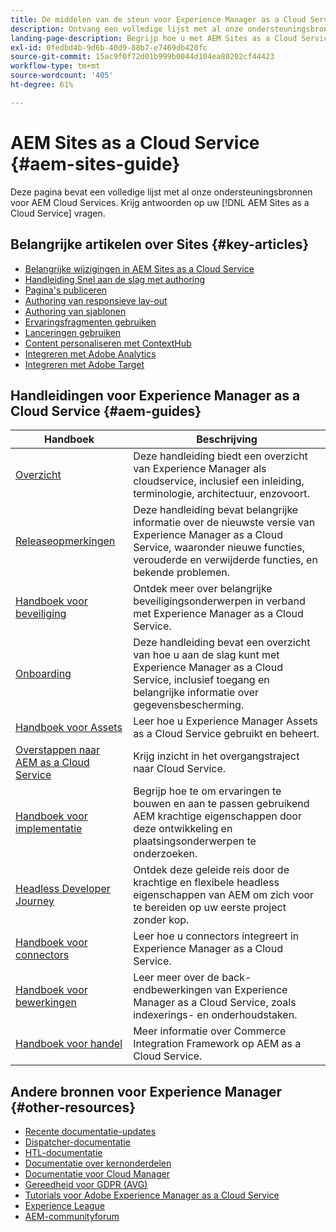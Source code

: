 ```yaml
---
title: De middelen van de steun voor Experience Manager as a Cloud Service Plaatsen
description: Ontvang een volledige lijst met al onze ondersteuningsbronnen voor AEM Cloud Services. Zoek antwoorden op je AEM Sites als Cloud Service vragen.
landing-page-description: Begrijp hoe u met AEM Sites as a Cloud Service kunt ontwerpen en beheren.
exl-id: 0fedbd4b-9d6b-40d9-88b7-e7469db420fc
source-git-commit: 15ac9f0f72d01b999b0044d104ea80202cf44423
workflow-type: tm+mt
source-wordcount: '405'
ht-degree: 61%

---
```


# AEM Sites as a Cloud Service {#aem-sites-guide}

Deze pagina bevat een volledige lijst met al onze ondersteuningsbronnen voor AEM Cloud Services. Krijg antwoorden op uw [!DNL AEM Sites as a Cloud Service] vragen.

## Belangrijke artikelen over Sites {#key-articles}

* [Belangrijke wijzigingen in AEM Sites as a Cloud Service](sites-cloud-changes.md)
* [Handleiding Snel aan de slag met authoring](authoring/getting-started/quick-start.md)
* [Pagina&#39;s publiceren](authoring/fundamentals/publishing-pages.md)
* [Authoring van responsieve lay-out](authoring/features/responsive-layout.md)
* [Authoring van sjablonen](authoring/features/templates.md)
* [Ervaringsfragmenten gebruiken](authoring/fundamentals/experience-fragments.md)
* [Lanceringen gebruiken](authoring/launches/overview.md)
* [Content personaliseren met ContextHub](authoring/personalization/contexthub.md)
* [Integreren met Adobe Analytics](integrating/integrating-adobe-analytics.md)
* [Integreren met Adobe Target](integrating/integrating-adobe-target.md)

## Handleidingen voor Experience Manager as a Cloud Service {#aem-guides}

| Handboek | Beschrijving |
|---|---|
| [Overzicht](/help/overview/home.md) | Deze handleiding biedt een overzicht van Experience Manager als cloudservice, inclusief een inleiding, terminologie, architectuur, enzovoort. |
| [Releaseopmerkingen](/help/release-notes/home.md) | Deze handleiding bevat belangrijke informatie over de nieuwste versie van Experience Manager as a Cloud Service, waaronder nieuwe functies, verouderde en verwijderde functies, en bekende problemen. |
| [Handboek voor beveiliging](/help/security/home.md) | Ontdek meer over belangrijke beveiligingsonderwerpen in verband met Experience Manager as a Cloud Service. |
| [Onboarding](/help/onboarding/home.md) | Deze handleiding bevat een overzicht van hoe u aan de slag kunt met Experience Manager as a Cloud Service, inclusief toegang en belangrijke informatie over gegevensbescherming. |
| [Handboek voor Assets](/help/assets/home.md) | Leer hoe u Experience Manager Assets as a Cloud Service gebruikt en beheert. |
| [Overstappen naar AEM as a Cloud Service](/help/journey-migration/getting-started.md) | Krijg inzicht in het overgangstraject naar Cloud Service. |
| [Handboek voor implementatie](/help/implementing/home.md) | Begrijp hoe te om ervaringen te bouwen en aan te passen gebruikend AEM krachtige eigenschappen door deze ontwikkeling en plaatsingsonderwerpen te onderzoeken. |
| [Headless Developer Journey](/help/journey-headless/developer/overview.md) | Ontdek deze geleide reis door de krachtige en flexibele headless eigenschappen van AEM om zich voor te bereiden op uw eerste project zonder kop. |
| [Handboek voor connectors](/help/connectors/home.md) | Leer hoe u connectors integreert in Experience Manager as a Cloud Service. |
| [Handboek voor bewerkingen](/help/operations/home.md) | Leer meer over de back-endbewerkingen van Experience Manager as a Cloud Service, zoals indexerings- en onderhoudstaken. |
| [Handboek voor handel](/help/commerce-cloud/home.md) | Meer informatie over Commerce Integration Framework op AEM as a Cloud Service. |

## Andere bronnen voor Experience Manager {#other-resources}

* [Recente documentatie-updates](https://helpx.adobe.com/experience-manager/documentation-updates.html#AEMasaCloudService)
* [Dispatcher-documentatie](/help/implementing/dispatcher/overview.md)
* [HTL-documentatie](https://experienceleague.adobe.com/docs/experience-manager-htl/using/overview.html)
* [Documentatie over kernonderdelen](https://experienceleague.adobe.com/docs/experience-manager-core-components/using/introduction.html)
* [Documentatie voor Cloud Manager](/help/onboarding/learn-concepts/cloud-manager-introduction.md)
* [Gereedheid voor GDPR (AVG)](/help/compliance/data-privacy-and-protection-readiness/aem-readiness.md)
* [Tutorials voor Adobe Experience Manager as a Cloud Service](https://experienceleague.adobe.com/docs/experience-manager-learn/cloud-service/overview.html)
* [Experience League](https://guided.adobe.com/?promoid=K42KVXHD&amp;mv=other#solutions/experience-manager)
* [AEM-communityforum](https://forums.adobe.com/community/experience-cloud/marketing-cloud/experience-manager)

